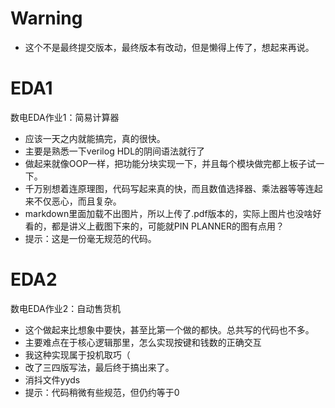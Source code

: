 # Warning
- 这个不是最终提交版本，最终版本有改动，但是懒得上传了，想起来再说。

# EDA1
数电EDA作业1：简易计算器
- 应该一天之内就能搞完，真的很快。
- 主要是熟悉一下verilog HDL的阴间语法就行了
- 做起来就像OOP一样，把功能分块实现一下，并且每个模块做完都上板子试一下。
- 千万别想着连原理图，代码写起来真的快，而且数值选择器、乘法器等等连起来不仅恶心，而且复杂。
- markdown里面加载不出图片，所以上传了.pdf版本的，实际上图片也没啥好看的，都是讲义上截图下来的，可能就PIN PLANNER的图有点用？
- 提示：这是一份毫无规范的代码。

# EDA2
数电EDA作业2：自动售货机
- 这个做起来比想象中要快，甚至比第一个做的都快。总共写的代码也不多。
- 主要难点在于核心逻辑那里，怎么实现按键和钱数的正确交互
- 我这种实现属于投机取巧（
- 改了三四版写法，最后终于搞出来了。
- 消抖文件yyds
- 提示：代码稍微有些规范，但仍约等于0
